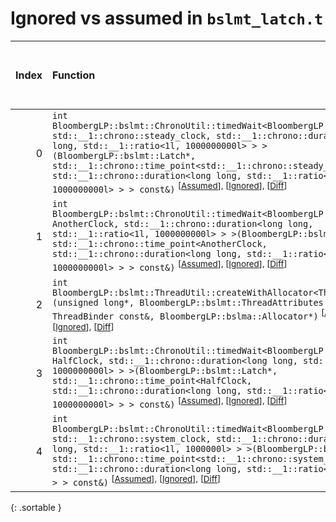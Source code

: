# Ignored vs assumed in `bslmt_latch.t`

<script src="../sorttable.js"></script>

|   Index | Function                                                                                                                                                                                                                                                                                                                                                                                                                                                   |   Difference in number of lines |   Function size difference in bytes |   Number of lines in assumed build | Number of bytes in assumed build   |   Number of lines in ignored build | Number of bytes in ignored build   |
|--------:|:-----------------------------------------------------------------------------------------------------------------------------------------------------------------------------------------------------------------------------------------------------------------------------------------------------------------------------------------------------------------------------------------------------------------------------------------------------------|--------------------------------:|------------------------------------:|-----------------------------------:|:-----------------------------------|-----------------------------------:|:-----------------------------------|
|       0 | `int BloombergLP::bslmt::ChronoUtil::timedWait<BloombergLP::bslmt::Latch, std::__1::chrono::steady_clock, std::__1::chrono::duration<long long, std::__1::ratio<1l, 1000000000l> > >(BloombergLP::bslmt::Latch*, std::__1::chrono::time_point<std::__1::chrono::steady_clock, std::__1::chrono::duration<long long, std::__1::ratio<1l, 1000000000l> > > const&)` <sup>\[[Assumed](0.assume.s.txt)\], \[[Ignored](0.none.s.txt)\], \[[Diff](0.diff.html)\] |                              -7 |                                 -32 |                                400 | 4,232,256                          |                                432 | 4,232,512                          |
|       1 | `int BloombergLP::bslmt::ChronoUtil::timedWait<BloombergLP::bslmt::Latch, AnotherClock, std::__1::chrono::duration<long long, std::__1::ratio<1l, 1000000000l> > >(BloombergLP::bslmt::Latch*, std::__1::chrono::time_point<AnotherClock, std::__1::chrono::duration<long long, std::__1::ratio<1l, 1000000000l> > > const&)` <sup>\[[Assumed](1.assume.s.txt)\], \[[Ignored](1.none.s.txt)\], \[[Diff](1.diff.html)\]                                     |                              -8 |                                 -32 |                                224 | 4,232,880                          |                                256 | 4,233,216                          |
|       2 | `int BloombergLP::bslmt::ThreadUtil::createWithAllocator<ThreadBinder>(unsigned long*, BloombergLP::bslmt::ThreadAttributes const&, ThreadBinder const&, BloombergLP::bslma::Allocator*)` <sup>\[[Assumed](2.assume.s.txt)\], \[[Ignored](2.none.s.txt)\], \[[Diff](2.diff.html)\]                                                                                                                                                                         |                              -8 |                                 -32 |                                336 | 4,231,200                          |                                368 | 4,231,376                          |
|       3 | `int BloombergLP::bslmt::ChronoUtil::timedWait<BloombergLP::bslmt::Latch, HalfClock, std::__1::chrono::duration<long long, std::__1::ratio<1l, 1000000000l> > >(BloombergLP::bslmt::Latch*, std::__1::chrono::time_point<HalfClock, std::__1::chrono::duration<long long, std::__1::ratio<1l, 1000000000l> > > const&)` <sup>\[[Assumed](3.assume.s.txt)\], \[[Ignored](3.none.s.txt)\], \[[Diff](3.diff.html)\]                                           |                              -9 |                                 -48 |                                224 | 4,232,656                          |                                272 | 4,232,944                          |
|       4 | `int BloombergLP::bslmt::ChronoUtil::timedWait<BloombergLP::bslmt::Latch, std::__1::chrono::system_clock, std::__1::chrono::duration<long long, std::__1::ratio<1l, 1000000l> > >(BloombergLP::bslmt::Latch*, std::__1::chrono::time_point<std::__1::chrono::system_clock, std::__1::chrono::duration<long long, std::__1::ratio<1l, 1000000l> > > const&)` <sup>\[[Assumed](4.assume.s.txt)\], \[[Ignored](4.none.s.txt)\], \[[Diff](4.diff.html)\]       |                             -10 |                                 -48 |                                400 | 4,231,856                          |                                448 | 4,232,064                          |
{: .sortable }
